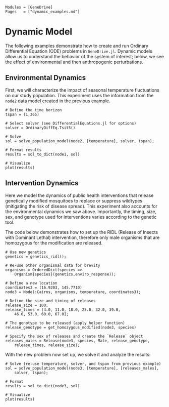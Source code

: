 ```@index
Modules = [GeneDrive]
Pages   = ["dynamic_examples.md"]
```
# Dynamic Model

The following examples demonstrate how to create and run Ordinary Differential Equation (ODE) problems in `GeneDrive.jl`. Dynamic models allow us to understand the behavior of the system of interest; below, we see the effect of environmental and then anthropogenic perturbations. 

## Environmental Dynamics 

First, we will characterize the impact of seasonal temperature fluctuations on our study population. This experiment uses the information from the `node2` data model created in the previous example.

```@example 
# Define the time horizon 
tspan = (1,365)

# Select solver (see DifferentialEquations.jl for options)
solver = OrdinaryDiffEq.Tsit5()

# Solve 
sol = solve_population_model(node2, [temperature], solver, tspan);

# Format results
results = sol_to_dict(node1, sol)

# Visualize 
plot(results)
```

## Intervention Dynamics 

Here we model the dynamics of public health interventions that release genetically modified mosquitoes to replace or suppress wildtypes (mitigating the risk of disease spread). This experiment also accounts for the environmental dynamics we saw above. Importantly, the timing, size, sex, and genotype used for interventions varies according to the genetic tool. 

The code below demonstrates how to set up the RIDL (Release of Insects with Dominant Lethal) intervention, therefore only male organisms that are homozygous for the modification are released.
```@example 
# Use new genetics
genetics = genetics_ridl();

# Re-use other organismal data for brevity 
organisms = OrderedDict(species => 
    Organism{species}(genetics,enviro_response));

# Define a new location
coordinates3 = (16.9203, 145.7710)
node3 = Node(:Cairns, organisms, temperature, coordinates3);

# Define the size and timing of releases 
release_size = 100;
release_times = [4.0, 11.0, 18.0, 25.0, 32.0, 39.0, 
    46.0, 53.0, 60.0, 67.0];

# The genotype to be released (apply helper function)
release_genotype = get_homozygous_modified(node3, species)

# Specify the sex of releases and create the `Release` object
releases_males = Release(node3, species, Male, release_genotype, 
    release_times, release_size);
```

With the new problem now set up, we solve it and analyze the results: 
```@example 
# Solve (re-use temperature, solver, and tspan from previous example)
sol = solve_population_model(node3, [temperature], [releases_males], 
    solver, tspan);

# Format
results = sol_to_dict(node3, sol)

# Visualize 
plot(results)
```